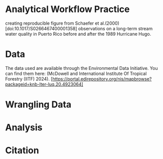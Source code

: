 # Analytical Workflow Practice 
creating reproducible figure from Schaefer et al.(2000) [doi:10.1017/S0266467400001358] observations on a long-term stream water quality in Puerto Rico before and after the 1989 Hurricane Hugo.

# Data
The data used are available through the Environmental Data Initiative. You can find them here: (McDowell and International Institute Of Tropical Forestry (IITF) 2024). [https://portal.edirepository.org/nis/mapbrowse?packageid=knb-lter-luq.20.4923064]

# Wrangling Data

# Analysis

# Citation




